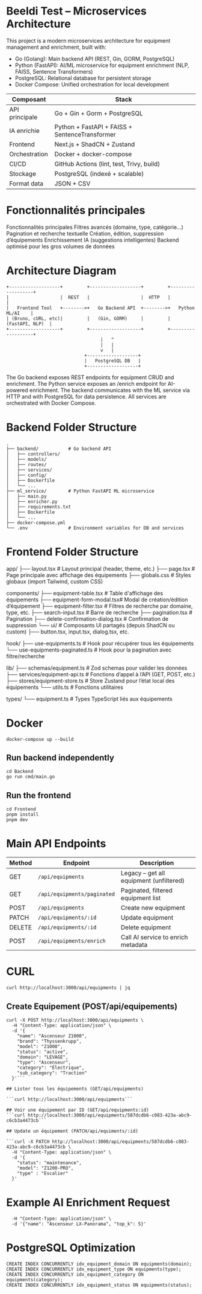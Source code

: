 # Beeldi Test – Microservices Architecture

This project is a modern microservices architecture for equipment management and enrichment, built with:

- Go (Golang): Main backend API (REST, Gin, GORM, PostgreSQL)
- Python (FastAPI): AI/ML microservice for equipment enrichment (NLP, FAISS, Sentence Transformers)
- PostgreSQL: Relational database for persistent storage
- Docker Compose: Unified orchestration for local development

| Composant      | Stack                                          |
| -------------- | ---------------------------------------------- |
| API principale | Go + Gin + Gorm + PostgreSQL                   |
| IA enrichie    | Python + FastAPI + FAISS + SentenceTransformer |
| Frontend       | Next.js + ShadCN + Zustand                     |
| Orchestration  | Docker + docker-compose                        |
| CI/CD          | GitHub Actions (lint, test, Trivy, build)      |
| Stockage       | PostgreSQL (indexé + scalable)                 |
| Format data    | JSON + CSV                                     |

# Fonctionnalités principales 
Fonctionnalités principales
Filtres avancés (domaine, type, catégorie…)
Pagination et recherche textuelle
Création, édition, suppression d’équipements
Enrichissement IA (suggestions intelligentes)
Backend optimisé pour les gros volumes de données

# Architecture Diagram 
```
+-------------------+         +-------------------+         +-------------------+
|                   |  REST   |                   |  HTTP   |                   |
|   Frontend Tool   +-------->+   Go Backend API  +-------->+   Python ML/AI    |
| (Bruno, cURL, etc)|         |   (Gin, GORM)     |         |   (FastAPI, NLP)  |
+-------------------+         +-------------------+         +-------------------+
                                   |   ^
                                   |   |
                                   v   |
                             +-------------------+
                             |   PostgreSQL DB   |
                             +-------------------+
```


      
The Go backend exposes REST endpoints for equipment CRUD and enrichment.
The Python service exposes an /enrich endpoint for AI-powered enrichment.
The backend communicates with the ML service via HTTP and with PostgreSQL for data persistence.
All services are orchestrated with Docker Compose.

#  Backend Folder Structure
```
.
├── backend/           # Go backend API
│   ├── controllers/
│   ├── models/
│   ├── routes/
│   ├── services/
│   ├── config/
│   ├── Dockerfile
│   └── ...
├── ml_service/        # Python FastAPI ML microservice
│   ├── main.py
│   ├── enricher.py
│   ├── requirements.txt
│   ├── Dockerfile
│   └── ...
├── docker-compose.yml
└── .env               # Environment variables for DB and services
```
# Frontend Folder Structure 
app/
├── layout.tsx              # Layout principal (header, theme, etc.)
├── page.tsx                # Page principale avec affichage des équipements
├── globals.css             # Styles globaux (import Tailwind, custom CSS)

components/
├── equipment-table.tsx     # Table d'affichage des équipements
├── equipment-form-modal.tsx# Modal de création/édition d’équipement
├── equipment-filter.tsx    # Filtres de recherche par domaine, type, etc.
├── search-input.tsx        # Barre de recherche
├── pagination.tsx          # Pagination
├── delete-confirmation-dialog.tsx # Confirmation de suppression
└── ui/                     # Composants UI partagés (depuis ShadCN ou custom)
    ├── button.tsx, input.tsx, dialog.tsx, etc.

hook/
├── use-equipments.ts       # Hook pour récupérer tous les équipements
└── use-equipments-paginated.ts # Hook pour la pagination avec filtre/recherche

lib/
├── schemas/equipment.ts    # Zod schemas pour valider les données
├── services/equipment-api.ts # Fonctions d’appel à l’API (GET, POST, etc.)
├── stores/equipment-store.ts # Store Zustand pour l’état local des équipements
└── utils.ts                # Fonctions utilitaires

types/
└── equipment.ts            # Types TypeScript liés aux équipements

# Docker 
```
docker-compose up --build
```

## Run backend independently

```
cd Backend
go run cmd/main.go
```
## Run the frontend
```
cd Frontend
pnpm install
pnpm dev
```

# Main API Endpoints

| Method | Endpoint                    | Description                             |
| ------ | --------------------------- | --------------------------------------- |
| GET    | `/api/equipments`           | Legacy – get all equipment (unfiltered) |
| GET    | `/api/equipments/paginated` | Paginated, filtered equipment list      |
| POST   | `/api/equipments`           | Create new equipment                    |
| PATCH  | `/api/equipments/:id`       | Update equipment                        |
| DELETE | `/api/equipments/:id`       | Delete equipment                        |
| POST   | `/api/equipments/enrich`    | Call AI service to enrich metadata      |

# CURL 

```curl http://localhost:3000/api/equipments | jq```

## Create Equipement (POST/api/equipements)
```
curl -X POST http://localhost:3000/api/equipments \
  -H "Content-Type: application/json" \
  -d '{
    "name": "Ascenseur Z1000",
    "brand": "Thyssenkrupp",
    "model": "Z1000",
    "status": "active",
    "domain": "LEVAGE",
    "type": "Ascenseur",
    "category": "Électrique",
    "sub_category": "Traction"
  }'```

## Lister tous les équipements (GET/api/equipments)

```curl http://localhost:3000/api/equipments```

## Voir une équipement par ID (GET/api/equipments:id)
```curl http://localhost:3000/api/equipments/587dcdb6-c083-423a-abc9-c6cb3a4473cb```

## Update un équipement (PATCH/api/equiments/:id)

```curl -X PATCH http://localhost:3000/api/equipments/587dcdb6-c083-423a-abc9-c6cb3a4473cb \
  -H "Content-Type: application/json" \
  -d '{
    "status": "maintenance",
    "model": "Z1200-PRO",
    "type" : "Escalier"
  }'
```
# Example AI Enrichment Request 


```curl -X POST http://localhost:3000/api/equipments/enrich \
  -H "Content-Type: application/json" \
  -d '{"name": "Ascenseur LX-Panorama", "top_k": 5}'
```

# PostgreSQL Optimization

```CREATE INDEX CONCURRENTLY idx_equipment_created_at ON equipments(created_at DESC);
CREATE INDEX CONCURRENTLY idx_equipment_domain ON equipments(domain);
CREATE INDEX CONCURRENTLY idx_equipment_type ON equipments(type);
CREATE INDEX CONCURRENTLY idx_equipment_category ON equipments(category);
CREATE INDEX CONCURRENTLY idx_equipment_status ON equipments(status);
```